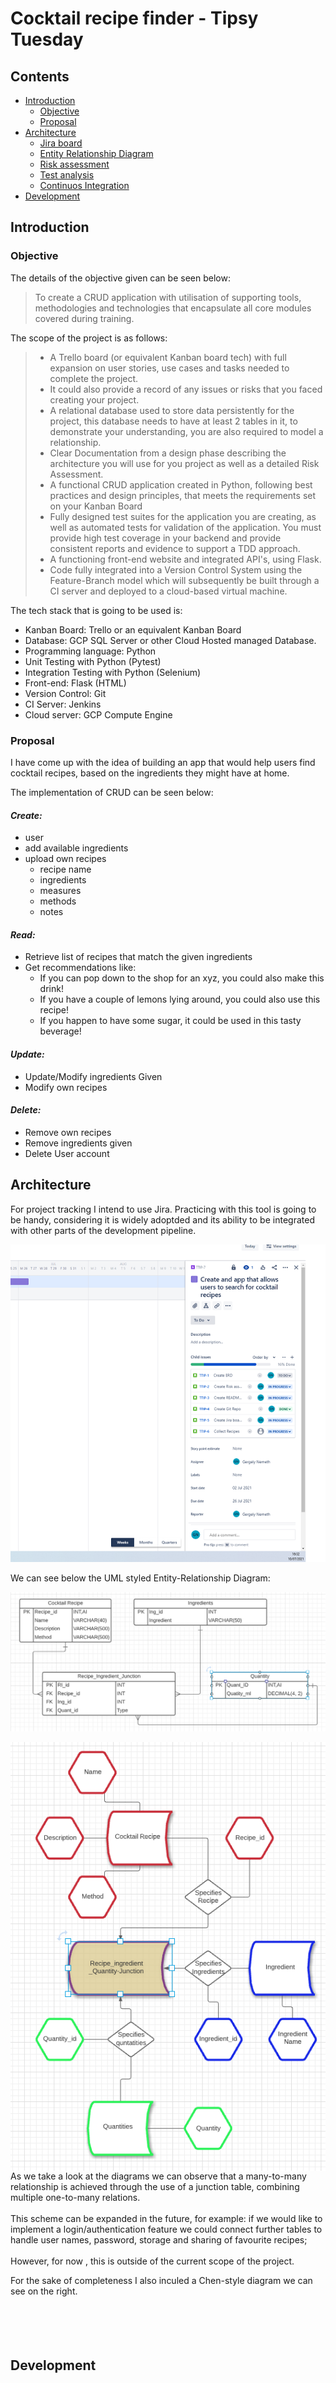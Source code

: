 # Cocktail recipe finder - Tipsy Tuesday

## **Contents**

 * [Introduction](#introduction)
   * [Objective](#objective)
   * [Proposal](#proposal)
 * [Architecture](#architecture)
   * [Jira board](#jira-board)
   * [Entity Relationship Diagram](#entity-relationship-diagram)
   * [Risk assessment](#risk-assessment)
   * [Test analysis](#test-analysis)
   * [Continuos Integration](#continous-integration)
 * [Development](#development)

## **Introduction**

### Objective

The details of the objective given can be seen below:
>To create a CRUD application with utilisation of supporting tools,
>methodologies and technologies that encapsulate all core modules
>covered during training.

The scope of the project is as follows:
>* A Trello board (or equivalent Kanban board tech) with full expansion
>on user stories, use cases and tasks needed to complete the project.  
>* It could also provide a record of any issues or risks that you faced
>creating your project.  
>* A relational database used to store data persistently for the
>project, this database needs to have at least 2 tables in it, to
>demonstrate your understanding, you are also required to model a
>relationship.  
>* Clear Documentation from a design phase describing the architecture
>you will use for you project as well as a detailed Risk Assessment.  
>* A functional CRUD application created in Python, following best
>practices and design principles, that meets the requirements set on
>your Kanban Board  
>* Fully designed test suites for the application you are creating, as
>well as automated tests for validation of the application.  You must
>provide high test coverage in your backend and provide consistent
>reports and evidence to support a TDD approach.  
>* A functioning front-end website and integrated API's, using Flask.  
>* Code fully integrated into a Version Control System using the
>Feature-Branch model which will subsequently be built through a CI
>server and deployed to a cloud-based virtual machine.

The tech stack that is going to be used is:
* Kanban Board: Trello or an equivalent Kanban Board
* Database: GCP SQL Server or other Cloud Hosted managed Database.
* Programming language: Python
* Unit Testing with Python (Pytest)
* Integration Testing with Python (Selenium)
* Front-end: Flask (HTML)
* Version Control: Git
* CI Server: Jenkins
* Cloud server: GCP Compute Engine


### Proposal

I have come up with the idea of building an app that would help users find cocktail recipes, based on the ingredients they might have at home.

The implementation of CRUD can be seen below:

#### _Create:_
* user
* add available ingredients
* upload own recipes
  * recipe name
  * ingredients
  * measures
  * methods
  * notes
#### _Read:_
* Retrieve list of recipes that match the given ingredients
* Get recommendations like:
  * If you can pop down to the shop for an xyz, you could also make this drink!
  * If you have a couple of lemons lying around, you could also use this recipe!
  * If you happen to have some sugar, it could be used in this tasty beverage!
#### _Update:_
* Update/Modify ingredients Given
* Modify own recipes

#### _Delete:_
* Remove own recipes
* Remove ingredients given
* Delete User account

## **Architecture**

For project tracking I intend to use Jira. Practicing with this tool is going to be handy,  considering it is widely adoptded and its ability to be integrated with other parts of the development pipeline.

![First tasks in Jira](https://github.com/GregNemeth/individual-project/blob/dev/Images/Jira_beginning.bmp) 

We can see below the UML styled Entity-Relationship Diagram:


![erd_diagram](https://github.com/GregNemeth/individual-project/blob/dev/Images/ERD.png)


<div style="block;"> 
<img align="right" src="https://github.com/GregNemeth/individual-project/blob/dev/Images/chen_diagram.png" alt="Chen_diagram"/>

As we take a look at the diagrams we can observe that a many-to-many relationship is achieved through the use of a junction table,
combining multiple one-to-many relations.
<br/><br/> 
This scheme can be expanded in the future, for example: if we would like to implement a login/authentication feature we could connect further tables to handle user names, password, storage and sharing of favourite recipes; 
<br/><br/>
However, for now , this is outside of the current scope of the project.

For the sake of completeness I also inculed a Chen-style diagram we can see on the right.
<br/><br/>
<br/><br/>
<br/>

</div>


## **Development**

